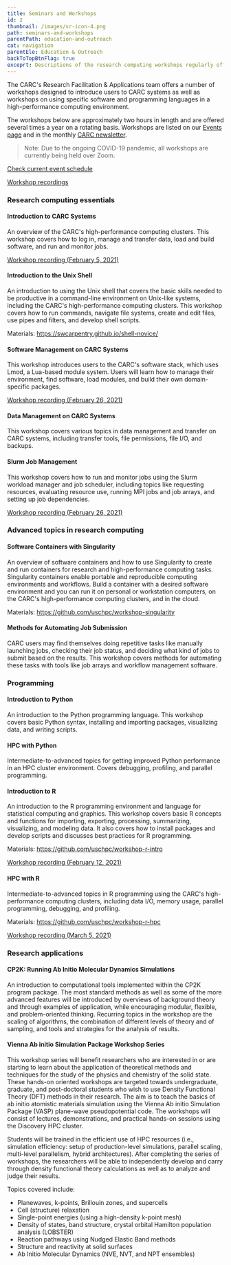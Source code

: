 ```yaml
---
title: Seminars and Workshops
id: 2
thumbnail: /images/sr-icon-4.png
path: seminars-and-workshops
parentPath: education-and-outreach
cat: navigation
parentEle: Education & Outreach
backToTopBtnFlag: true
exceprt: Descriptions of the research computing workshops regularly offered by the CARC.
---
```


The CARC's Research Facilitation & Applications team offers a number of workshops designed to introduce users to CARC systems as well as workshops on using specific software and programming languages in a high-performance computing environment.

The workshops below are approximately two hours in length and are offered several times a year on a rotating basis. Workshops are listed on our [Events page](/news-and-events/events) and in the monthly [CARC newsletter](https://usc.us10.list-manage.com/subscribe?u=1bdd19e9fa2d811ef66b3485a&id=a97e98a50e).

> Note: Due to the ongoing COVID-19 pandemic, all workshops are currently being held over Zoom.

<a href="/news-and-events/events" class="markdown-custom-link">Check current event schedule</a>

<a href="/education-and-outreach/video-learning" class="markdown-custom-link">Workshop recordings</a>

### Research computing essentials

#### Introduction to CARC Systems

An overview of the CARC's high-performance computing clusters. This workshop covers how to log in, manage and transfer data, load and build software, and run and monitor jobs.

[Workshop recording (February 5, 2021)](/education-and-outreach/video-learning/discovery-overview)

#### Introduction to the Unix Shell

An introduction to using the Unix shell that covers the basic skills needed to be productive in a command-line environment on Unix-like systems, including the CARC's high-performance computing clusters. This workshop covers how to run commands, navigate file systems, create and edit files, use pipes and filters, and develop shell scripts.

Materials: https://swcarpentry.github.io/shell-novice/

#### Software Management on CARC Systems

This workshop introduces users to the CARC's software stack, which uses Lmod, a Lua-based module system. Users will learn how to manage their environment, find software, load modules, and build their own domain-specific packages.

[Workshop recording (February 26, 2021)](/education-and-outreach/video-learning/software-management)

#### Data Management on CARC Systems

This workshop covers various topics in data management and transfer on CARC systems, including transfer tools, file permissions, file I/O, and backups.

#### Slurm Job Management

This workshop covers how to run and monitor jobs using the Slurm workload manager and job scheduler, including topics like requesting resources, evaluating resource use, running MPI jobs and job arrays, and setting up job dependencies.

[Workshop recording (February 26, 2021)](/education-and-outreach/video-learning/slurm-job-management)

### Advanced topics in research computing

#### Software Containers with Singularity

An overview of software containers and how to use Singularity to create and run containers for research and high-performance computing tasks. Singularity containers enable portable and reproducible computing environments and workflows. Build a container with a desired software environment and you can run it on personal or workstation computers, on the CARC's high-performance computing clusters, and in the cloud.

Materials: https://github.com/uschpc/workshop-singularity

#### Methods for Automating Job Submission

CARC users may find themselves doing repetitive tasks like manually launching jobs, checking their job status, and deciding what kind of jobs to submit based on the results. This workshop covers methods for automating these tasks with tools like job arrays and workflow management software.

### Programming

#### Introduction to Python

An introduction to the Python programming language. This workshop covers basic Python syntax, installing and importing packages, visualizing data, and writing scripts.

#### HPC with Python

Intermediate-to-advanced topics for getting improved Python performance in an HPC cluster environment. Covers debugging, profiling, and parallel programming.

#### Introduction to R

An introduction to the R programming environment and language for statistical computing and graphics. This workshop covers basic R concepts and functions for importing, exporting, processing, summarizing, visualizing, and modeling data. It also covers how to install packages and develop scripts and discusses best practices for R programming.

Materials: https://github.com/uschpc/workshop-r-intro

[Workshop recording (February 12, 2021)](/education-and-outreach/video-learning/intro-to-r)

#### HPC with R

Intermediate-to-advanced topics in R programming using the CARC's high-performance computing clusters, including data I/O, memory usage, parallel programming, debugging, and profiling.

Materials: https://github.com/uschpc/workshop-r-hpc  

[Workshop recording (March 5, 2021)](/education-and-outreach/video-learning/hpc-with-r)

### Research applications

#### CP2K: Running Ab Initio Molecular Dynamics Simulations

An introduction to computational tools implemented within the CP2K program package. The most standard methods as well as some of the more advanced features will be introduced by overviews of background theory and through examples of application, while encouraging modular, flexible, and problem-oriented thinking. Recurring topics in the workshop are the scaling of algorithms, the combination of different levels of theory and of sampling, and tools and strategies for the analysis of results.

#### Vienna Ab initio Simulation Package Workshop Series

This workshop series will benefit researchers who are interested in or are starting to learn about the application of theoretical methods and techniques for the study of the physics and chemistry of the solid state. These hands-on oriented workshops are targeted towards undergraduate, graduate, and post-doctoral students who wish to use Density Functional Theory (DFT) methods in their research. The aim is to teach the basics of ab initio atomistic materials simulation using the Vienna Ab initio Simulation Package (VASP) plane-wave pseudopotential code. The workshops will consist of lectures, demonstrations, and practical hands-on sessions using the Discovery HPC cluster.

Students will be trained in the efficient use of HPC resources (i.e., simulation efficiency: setup of production-level simulations, parallel scaling, multi-level parallelism, hybrid architectures). After completing the series of workshops, the researchers will be able to independently develop and carry through density functional theory calculations as well as to analyze and judge their results.

Topics covered include:

- Planewaves, k-points, Brillouin zones, and supercells
- Cell (structure) relaxation
- Single-point energies (using a high-density k-point mesh)
- Density of states, band structure, crystal orbital Hamilton population analysis (LOBSTER)
- Reaction pathways using Nudged Elastic Band methods
- Structure and reactivity at solid surfaces
- Ab Initio Molecular Dynamics (NVE, NVT, and NPT ensembles)
